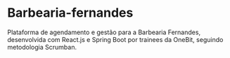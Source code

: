 # Barbearia-fernandes
Plataforma de agendamento e gestão para a Barbearia Fernandes, desenvolvida com React.js e Spring Boot por trainees da OneBit, seguindo metodologia Scrumban.
